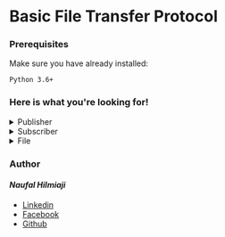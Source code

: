 # Basic File Transfer Protocol

### Prerequisites
Make sure you have already installed:

```
Python 3.6+
```
### Here is what you're looking for!

<details>
  <summary>Publisher</summary>
  <p>Python code for publisher</p>
  
  &nbsp;&nbsp;&nbsp;&nbsp;&nbsp;&rarr;&nbsp;[publisher.ipynb](https://github.com/naufalhilmiaji/dss-pubsub/blob/master/publisher.ipynb)
</details>

<details>
  <summary>Subscriber</summary>
  <p>Python code for subscriber</p>
  
  &nbsp;&nbsp;&nbsp;&nbsp;&nbsp;&rarr;&nbsp;[subscriber.ipynb](https://github.com/naufalhilmiaji/dss-pubsub/blob/master/subscriber.ipynb)
</details>

<details>
  <summary>File</summary>
  <p>File for transfer</p>
  
  &nbsp;&nbsp;&nbsp;&nbsp;&nbsp;&rarr;&nbsp;[contoh.txt](https://github.com/naufalhilmiaji/dss-pubsub/blob/master/surf.jpg)
</details>

### Author
#### _Naufal Hilmiaji_
* [Linkedin](https://www.linkedin.com/in/naufalhilmiaji/)
* [Facebook](https://www.facebook.com/naufal.hilmiaji)
* [Github](https://github.com/naufalhilmiaji)
